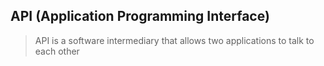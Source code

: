 ## API (Application Programming Interface)

> API is a software intermediary that allows two applications to talk to each other
